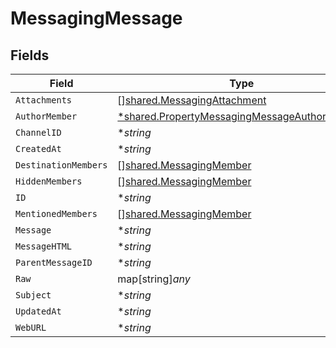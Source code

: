 # MessagingMessage


## Fields

| Field                                                                                                              | Type                                                                                                               | Required                                                                                                           | Description                                                                                                        |
| ------------------------------------------------------------------------------------------------------------------ | ------------------------------------------------------------------------------------------------------------------ | ------------------------------------------------------------------------------------------------------------------ | ------------------------------------------------------------------------------------------------------------------ |
| `Attachments`                                                                                                      | [][shared.MessagingAttachment](../../../pkg/models/shared/messagingattachment.md)                                  | :heavy_minus_sign:                                                                                                 | N/A                                                                                                                |
| `AuthorMember`                                                                                                     | [*shared.PropertyMessagingMessageAuthorMember](../../../pkg/models/shared/propertymessagingmessageauthormember.md) | :heavy_minus_sign:                                                                                                 | N/A                                                                                                                |
| `ChannelID`                                                                                                        | **string*                                                                                                          | :heavy_minus_sign:                                                                                                 | N/A                                                                                                                |
| `CreatedAt`                                                                                                        | **string*                                                                                                          | :heavy_minus_sign:                                                                                                 | N/A                                                                                                                |
| `DestinationMembers`                                                                                               | [][shared.MessagingMember](../../../pkg/models/shared/messagingmember.md)                                          | :heavy_minus_sign:                                                                                                 | N/A                                                                                                                |
| `HiddenMembers`                                                                                                    | [][shared.MessagingMember](../../../pkg/models/shared/messagingmember.md)                                          | :heavy_minus_sign:                                                                                                 | N/A                                                                                                                |
| `ID`                                                                                                               | **string*                                                                                                          | :heavy_minus_sign:                                                                                                 | N/A                                                                                                                |
| `MentionedMembers`                                                                                                 | [][shared.MessagingMember](../../../pkg/models/shared/messagingmember.md)                                          | :heavy_minus_sign:                                                                                                 | N/A                                                                                                                |
| `Message`                                                                                                          | **string*                                                                                                          | :heavy_minus_sign:                                                                                                 | N/A                                                                                                                |
| `MessageHTML`                                                                                                      | **string*                                                                                                          | :heavy_minus_sign:                                                                                                 | N/A                                                                                                                |
| `ParentMessageID`                                                                                                  | **string*                                                                                                          | :heavy_minus_sign:                                                                                                 | N/A                                                                                                                |
| `Raw`                                                                                                              | map[string]*any*                                                                                                   | :heavy_minus_sign:                                                                                                 | N/A                                                                                                                |
| `Subject`                                                                                                          | **string*                                                                                                          | :heavy_minus_sign:                                                                                                 | N/A                                                                                                                |
| `UpdatedAt`                                                                                                        | **string*                                                                                                          | :heavy_minus_sign:                                                                                                 | N/A                                                                                                                |
| `WebURL`                                                                                                           | **string*                                                                                                          | :heavy_minus_sign:                                                                                                 | N/A                                                                                                                |